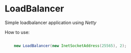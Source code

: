 # LoadBalancer
Simple loadbalancer application using *Netty*

How to use:

```java

    new LoadBalancer(new InetSocketAddress(25565), 2);

````
